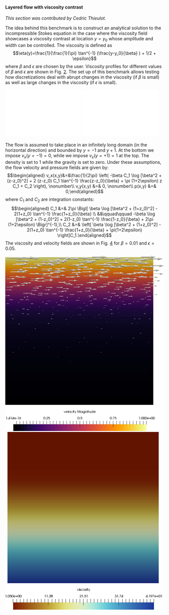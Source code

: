 #### Layered flow with viscosity contrast

*This section was contributed by Cedric Thieulot.*

The idea behind this benchmark is to construct an analytical solution to the
incompressible Stokes equation in the case where the viscosity field showcases
a viscosity contrast at location $y=y_0$ whose amplitude and width can be
controlled. The viscosity is defined as
$$\eta(y)=\frac{1}{\frac{1}{\pi} \tan^{-1} (\frac{y-y_0}{\beta} ) + 1/2 + \epsilon}$$
where $\beta$ and $\epsilon$ are chosen by the user. Viscosity profiles for
different values of $\beta$ and $\epsilon$ are shown in Fig.&nbsp;[2][]. The
set up of this benchmark allows testing how discretizations deal with abrupt
changes in the viscosity (if $\beta$ is small) as well as large changes in the
viscosity (if $\epsilon$ is small).

<div class="center">

<embed src="cookbooks/benchmarks/layeredflow/doc/viscosityA.pdf" title="fig:" id="fig:layeredflow1" style="width:48.0%" />
<embed src="cookbooks/benchmarks/layeredflow/doc/viscosityD.pdf" title="fig:" id="fig:layeredflow1" style="width:48.0%" />

</div>

The flow is assumed to take place in an infinitely long domain (in the
horizontal direction) and bounded by $y=-1$ and $y+1$. At the bottom we impose
$v_x(y=-1)=0$, while we impose $v_x(y=+1)=1$ at the top. The density is set to
1 while the gravity is set to zero. Under these assumptions, the flow velocity
and pressure fields are given by: $$\begin{aligned}
v_x(x,y)&=&\frac{1}{2\pi} \left(  -\beta C_1 \log [\beta^2 + (z-z_0)^2]  + 2 (z-z_0)  C_1 \tan^{-1} \frac{z-z_0}{\beta} + \pi (1+2\epsilon) z C_1  + C_2 \right), \nonumber\\
v_y(x,y) &=& 0, \nonumber\\
p(x,y) &=& 0,\end{aligned}$$ where $C_1$ and $C_2$ are integration constants:
$$\begin{aligned}
C_1 &=& 2\pi \Bigl[
 \beta  \log [\beta^2 + (1+z_0)^2]  -  2(1+z_0) \tan^{-1}
 \frac{1+z_0}{\beta}
 \\
 &&\qquad\qquad
-\beta  \log [\beta^2 + (1-z_0)^2]  +  2(1-z_0) \tan^{-1} \frac{1-z_0}{\beta} + 2\pi (1+2\epsilon)   \Bigr]^{-1},\\
C_2 &=& \left[ \beta  \log [\beta^2 + (1+z_0)^2]  -  2(1+z_0) \tan^{-1} \frac{1+z_0}{\beta} + \pi(1+2\epsilon) \right]C_1.\end{aligned}$$
The viscosity and velocity fields are shown in Fig.&nbsp;[4][] for
$\beta=0.01$ and $\epsilon=0.05$.

<div class="center">

<img src="vel.png" title="fig:" id="fig:layeredflow2" style="height:48.0%" alt="Velocity and viscosity fields for \beta=0.01 and \epsilon=0.05 at uniform level 8 resolution, using y_0=1/3." />
<img src="viscosity.png" title="fig:" id="fig:layeredflow2" style="height:48.0%" alt="Velocity and viscosity fields for \beta=0.01 and \epsilon=0.05 at uniform level 8 resolution, using y_0=1/3." />

</div>

  [2]: #fig:layeredflow1
  [4]: #fig:layeredflow2
